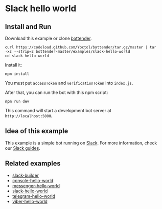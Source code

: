 # Slack hello world

## Install and Run

Download this example or clone [bottender](https://github.com/Yoctol/bottender).

```
curl https://codeload.github.com/Yoctol/bottender/tar.gz/master | tar -xz --strip=2 bottender-master/examples/slack-hello-world
cd slack-hello-world
```

Install it:

```
npm install
```

You must put `accessToken` and `verificationToken` into `index.js`.

After that, you can run the bot with this npm script:

```
npm run dev
```

This command will start a development bot server at `http://localhost:5000`.

## Idea of this example

This example is a simple bot running on [Slack](https://slack.com/).
For more information, check our [Slack guides](https://bottender.js.org/docs/Platforms-Slack).

## Related examples

* [slack-builder](../slack-builder)
* [console-hello-world](../console-hello-world)
* [messenger-hello-world](../messenger-hello-world)
* [slack-hello-world](../slack-hello-world)
* [telegram-hello-world](../telegram-hello-world)
* [viber-hello-world](../viber-hello-world)
